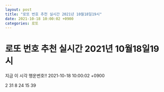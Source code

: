 ```yaml
---
layout: post
title: "로또 번호 추천 실시간 2021년 10월18일19시"
date: 2021-10-18 10:00:02 +0900
categories: 로또
---
```


# 로또 번호 추천 실시간 2021년 10월18일19시

지금 이 시각 행운번호!! 2021-10-18 10:00:02 +0900

 2  31  8  24  15  39 

